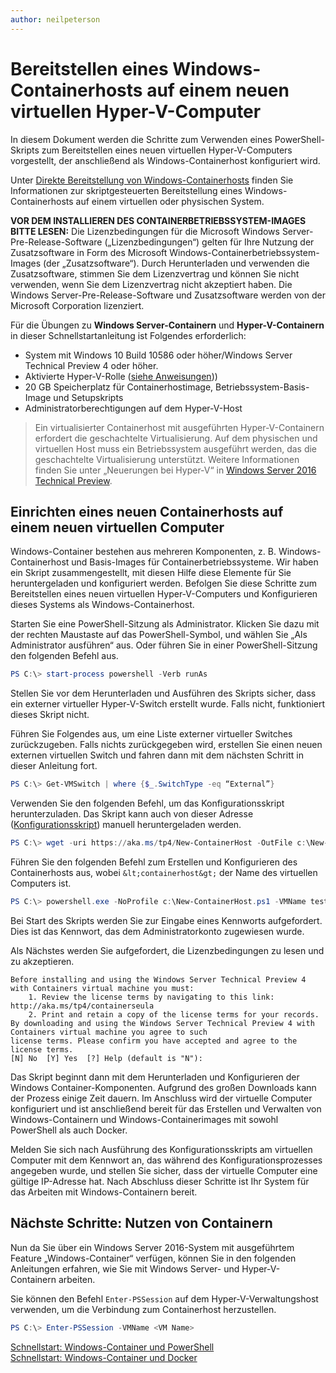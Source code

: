 ```yaml
---
author: neilpeterson
---
```


# Bereitstellen eines Windows-Containerhosts auf einem neuen virtuellen Hyper-V-Computer

In diesem Dokument werden die Schritte zum Verwenden eines PowerShell-Skripts zum Bereitstellen eines neuen virtuellen Hyper-V-Computers vorgestellt, der anschließend als Windows-Containerhost konfiguriert wird.

Unter [Direkte Bereitstellung von Windows-Containerhosts](./inplace_setup.md) finden Sie Informationen zur skriptgesteuerten Bereitstellung eines Windows-Containerhosts auf einem virtuellen oder physischen System.

**VOR DEM INSTALLIEREN DES CONTAINERBETRIEBSSYSTEM-IMAGES BITTE LESEN:** Die Lizenzbedingungen für die Microsoft Windows Server-Pre-Release-Software („Lizenzbedingungen“) gelten für Ihre Nutzung der Zusatzsoftware in Form des Microsoft Windows-Containerbetriebssystem-Images (der „Zusatzsoftware“). Durch Herunterladen und verwenden die Zusatzsoftware, stimmen Sie dem Lizenzvertrag und können Sie nicht verwenden, wenn Sie dem Lizenzvertrag nicht akzeptiert haben. Die Windows Server-Pre-Release-Software und Zusatzsoftware werden von der Microsoft Corporation lizenziert.

Für die Übungen zu **Windows Server-Containern** und **Hyper-V-Containern** in dieser Schnellstartanleitung ist Folgendes erforderlich:

* System mit Windows 10 Build 10586 oder höher/Windows Server Technical Preview 4 oder höher.
* Aktivierte Hyper-V-Rolle ([siehe Anweisungen](https://msdn.microsoft.com/virtualization/hyperv_on_windows/quick_start/walkthrough_install#UsingPowerShell)))
* 20 GB Speicherplatz für Containerhostimage, Betriebssystem-Basis-Image und Setupskripts
* Administratorberechtigungen auf dem Hyper-V-Host

> Ein virtualisierter Containerhost mit ausgeführten Hyper-V-Containern erfordert die geschachtelte Virtualisierung. Auf dem physischen und virtuellen Host muss ein Betriebssystem ausgeführt werden, das die geschachtelte Virtualisierung unterstützt. Weitere Informationen finden Sie unter „Neuerungen bei Hyper-V“ in [Windows Server 2016 Technical Preview](https://technet.microsoft.com/library/dn765471.aspx#BKMK_nested).

## Einrichten eines neuen Containerhosts auf einem neuen virtuellen Computer

Windows-Container bestehen aus mehreren Komponenten, z. B. Windows-Containerhost und Basis-Images für Containerbetriebssysteme. Wir haben ein Skript zusammengestellt, mit diesen Hilfe diese Elemente für Sie heruntergeladen und konfiguriert werden. Befolgen Sie diese Schritte zum Bereitstellen eines neuen virtuellen Hyper-V-Computers und Konfigurieren dieses Systems als Windows-Containerhost.

Starten Sie eine PowerShell-Sitzung als Administrator. Klicken Sie dazu mit der rechten Maustaste auf das PowerShell-Symbol, und wählen Sie „Als Administrator ausführen“ aus. Oder führen Sie in einer PowerShell-Sitzung den folgenden Befehl aus.

``` powershell
PS C:\> start-process powershell -Verb runAs
```

Stellen Sie vor dem Herunterladen und Ausführen des Skripts sicher, dass ein externer virtueller Hyper-V-Switch erstellt wurde. Falls nicht, funktioniert dieses Skript nicht.

Führen Sie Folgendes aus, um eine Liste externer virtueller Switches zurückzugeben. Falls nichts zurückgegeben wird, erstellen Sie einen neuen externen virtuellen Switch und fahren dann mit dem nächsten Schritt in dieser Anleitung fort.

```powershell
PS C:\> Get-VMSwitch | where {$_.SwitchType -eq “External”}
```

Verwenden Sie den folgenden Befehl, um das Konfigurationsskript herunterzuladen. Das Skript kann auch von dieser Adresse ([Konfigurationsskript](https://aka.ms/tp4/New-ContainerHost)) manuell heruntergeladen werden.

``` PowerShell
PS C:\> wget -uri https://aka.ms/tp4/New-ContainerHost -OutFile c:\New-ContainerHost.ps1
```

Führen Sie den folgenden Befehl zum Erstellen und Konfigurieren des Containerhosts aus, wobei `&lt;containerhost&gt;` der Name des virtuellen Computers ist.

``` powershell
PS C:\> powershell.exe -NoProfile c:\New-ContainerHost.ps1 -VMName testcont -WindowsImage ServerDatacenterCore -Hyperv
```

Bei Start des Skripts werden Sie zur Eingabe eines Kennworts aufgefordert. Dies ist das Kennwort, das dem Administratorkonto zugewiesen wurde.

Als Nächstes werden Sie aufgefordert, die Lizenzbedingungen zu lesen und zu akzeptieren.

```
Before installing and using the Windows Server Technical Preview 4 with Containers virtual machine you must:
    1. Review the license terms by navigating to this link: http://aka.ms/tp4/containerseula
    2. Print and retain a copy of the license terms for your records.
By downloading and using the Windows Server Technical Preview 4 with Containers virtual machine you agree to such
license terms. Please confirm you have accepted and agree to the license terms.
[N] No  [Y] Yes  [?] Help (default is "N"):
```

Das Skript beginnt dann mit dem Herunterladen und Konfigurieren der Windows Container-Komponenten. Aufgrund des großen Downloads kann der Prozess einige Zeit dauern. Im Anschluss wird der virtuelle Computer konfiguriert und ist anschließend bereit für das Erstellen und Verwalten von Windows-Containern und Windows-Containerimages mit sowohl PowerShell als auch Docker.

Melden Sie sich nach Ausführung des Konfigurationsskripts am virtuellen Computer mit dem Kennwort an, das während des Konfigurationsprozesses angegeben wurde, und stellen Sie sicher, dass der virtuelle Computer eine gültige IP-Adresse hat. Nach Abschluss dieser Schritte ist Ihr System für das Arbeiten mit Windows-Containern bereit.

## Nächste Schritte: Nutzen von Containern

Nun da Sie über ein Windows Server 2016-System mit ausgeführtem Feature „Windows-Container“ verfügen, können Sie in den folgenden Anleitungen erfahren, wie Sie mit Windows Server- und Hyper-V-Containern arbeiten.

Sie können den Befehl `Enter-PSSession` auf dem Hyper-V-Verwaltungshost verwenden, um die Verbindung zum Containerhost herzustellen.

```powershell
PS C:\> Enter-PSSession -VMName <VM Name>
```

[Schnellstart: Windows-Container und PowerShell](./manage_powershell.md)  
[Schnellstart: Windows-Container und Docker](./manage_docker.md)






<!--HONumber=Mar16_HO3-->


